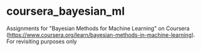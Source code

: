 # coursera_bayesian_ml
Assignments for "Bayesian Methods for Machine Learning" on Coursera (https://www.coursera.org/learn/bayesian-methods-in-machine-learning). For revisiting purposes only
